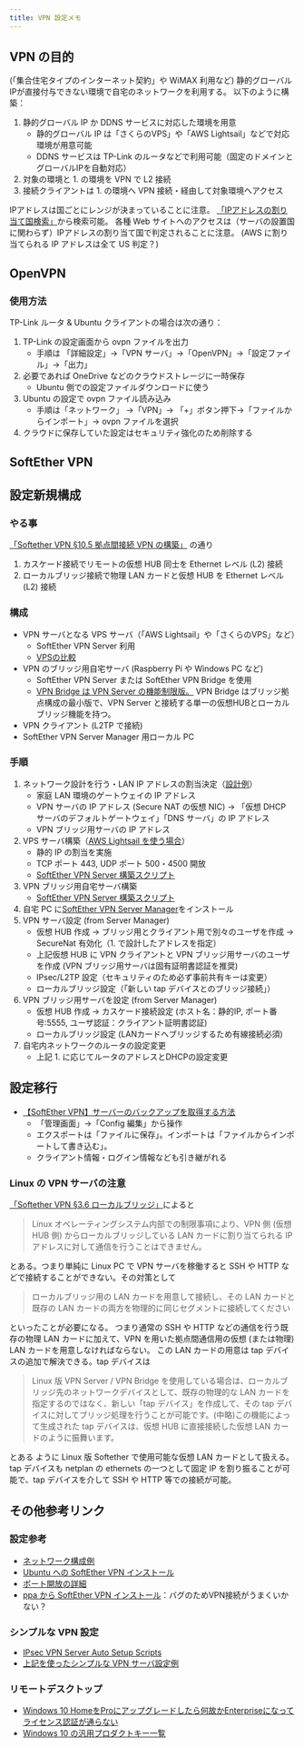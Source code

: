```yaml
---
title: VPN 設定メモ
---
```


## VPN の目的

(「集合住宅タイプのインターネット契約」や WiMAX 利用など)
静的グローバルIPが直接付与できない環境で自宅のネットワークを利用する。
以下のように構築：

1. 静的グローバル IP か DDNS サービスに対応した環境を用意
   - 静的グローバル IP は「さくらのVPS」や「AWS Lightsail」などで対応環境が用意可能
   - DDNS サービスは TP-Link のルータなどで利用可能（固定のドメインとグローバルIPを自動対応）
2. 対象の環境と 1. の環境を VPN で L2 接続
3. 接続クライアントは 1. の環境へ VPN 接続・経由して対象環境へアクセス

IPアドレスは国ごとにレンジが決まっていることに注意。
[「IPアドレスの割り当て国検索」](https://testpage.jp/tool/ip_address_country.php)から検索可能。
各種 Web サイトへのアクセスは（サーバの設置国に関わらず）IPアドレスの割り当て国で判定されることに注意。
(AWS に割り当てられる IP アドレスは全て US 判定？)

## OpenVPN

### 使用方法

TP-Link ルータ & Ubuntu クライアントの場合は次の通り：

1. TP-Link の設定画面から ovpn ファイルを出力
   - 手順は 「詳細設定」→「VPN サーバ」→「OpenVPN」→「設定ファイル」→「出力」
2. 必要であれば OneDrive などのクラウドストレージに一時保存
   - Ubuntu 側での設定ファイルダウンロードに使う
3. Ubuntu の設定で ovpn ファイル読み込み
   - 手順は「ネットワーク」 →「VPN」→ 「+」ボタン押下→「ファイルからインポート」→ ovpn ファイルを選択
4. クラウドに保存していた設定はセキュリティ強化のため削除する

## SoftEther VPN

## 設定新規構成

### やる事

[「Softether VPN §10.5 拠点間接続 VPN の構築」](https://ja.softether.org/4-docs/1-manual/A/10.5)
の通り

1. カスケード接続でリモートの仮想 HUB 同士を Ethernet レベル (L2) 接続
2. ローカルブリッジ接続で物理 LAN カードと仮想 HUB を Ethernet レベル (L2) 接続

### 構成

- VPN サーバとなる VPS サーバ（「AWS Lightsail」や「さくらのVPS」など）
  - SoftEther VPN Server 利用
  - [VPSの比較](https://qiita.com/sakarush/items/554dcf920585a8480542)
- VPN のブリッジ用自宅サーバ (Raspberry Pi や Windows PC など)
  - SoftEther VPN Server または SoftEther VPN Bridge を使用
  - [VPN Bridge は VPN Server の機能制限版。](https://ja.softether.org/4-docs/1-manual/5/5.3_Differences_between_VPN_Server_and_VPN_Bridge)
      VPN Bridge はブリッジ拠点構成の最小版で、VPN Server と接続する単一の仮想HUBとローカルブリッジ機能を持つ。
- VPN クライアント (L2TP で接続)
- SoftEther VPN Server Manager 用ローカル PC

### 手順

1. ネットワーク設計を行う・LAN IP アドレスの割当決定（[設計例](https://dsp74118.blogspot.com/2016/02/vpssoftether-vpnlan.html)）
    - 家庭 LAN 環境のゲートウェイの IP アドレス
    - VPN サーバの IP アドレス (Secure NAT の仮想 NIC)
    → 「仮想 DHCP サーバのデフォルトゲートウェイ」「DNS サーバ」の IP アドレス
    - VPN ブリッジ用サーバの IP アドレス
2. VPS サーバ構築（[AWS Lightsail を使う場合](https://www.episode02.com/entry/2018/10/03/230945)）
    - 静的 IP の割当を実施
    - TCP ポート 443, UDP ポート 500・4500 開放
    - [SoftEther VPN Server 構築スクリプト](https://github.com/applejxd/softether-setup)
3. VPN ブリッジ用自宅サーバ構築
    - [SoftEther VPN Server 構築スクリプト](https://github.com/applejxd/softether-setup)
4. 自宅 PC に[SoftEther VPN Server Manager](https://www.softether-download.com/ja.aspx?product=softether)をインストール
5. VPN サーバ設定 (from Server Manager)
    - 仮想 HUB 作成 → ブリッジ用とクライアント用で別々のユーザを作成 → SecureNat 有効化（1. で設計したアドレスを指定）
    - 上記仮想 HUB に VPN クライアントと VPN ブリッジ用サーバのユーザを作成
    (VPN ブリッジ用サーバは固有証明書認証を推奨)
    - IPsec/L2TP 設定（セキュリティのため必ず事前共有キーは変更）
    - ローカルブリッジ設定（「新しい tap デバイスとのブリッジ接続」）
6. VPN ブリッジ用サーバを設定 (from Server Manager)
    - 仮想 HUB 作成 → カスケード接続設定 (ホスト名：静的IP, ポート番号:5555, ユーザ認証：クライアント証明書認証)
    - ローカルブリッジ設定 (LANカードへブリッジするため有線接続必須)
7. 自宅内ネットワークのルータの設定変更
    - 上記 1. に応じてルータのアドレスとDHCPの設定変更

## 設定移行

- [【SoftEther VPN】サーバーのバックアップを取得する方法](https://office54.net/iot/app/softether-vpn-backup)
  - 「管理画面」→「Config 編集」から操作
  - エクスポートは「ファイルに保存」。インポートは「ファイルからインポートして書き込む」。
  - クライアント情報・ログイン情報なども引き継がれる

### Linux の VPN サーバの注意

[「Softether VPN §3.6 ローカルブリッジ」](https://ja.softether.org/4-docs/1-manual/3/3.6)によると

> Linux オペレーティングシステム内部での制限事項により、VPN 側 (仮想 HUB 側) からローカルブリッジしている LAN カードに割り当てられる IP アドレスに対して通信を行うことはできません。

とある。つまり単純に Linux PC で VPN サーバを稼働すると SSH や HTTP などで接続することができない。その対策として

> ローカルブリッジ用の LAN カードを用意して接続し、その LAN カードと既存の LAN カードの両方を物理的に同じセグメントに接続してください

といったことが必要になる。
つまり通常の SSH や HTTP などの通信を行う既存の物理 LAN カードに加えて、VPN を用いた拠点間通信用の仮想 (または物理) LAN カードを用意しなければならない。
この LAN カードの用意は tap デバイスの追加で解決できる。tap デバイスは

 > Linux 版 VPN Server / VPN Bridge を使用している場合は、ローカルブリッジ先のネットワークデバイスとして、既存の物理的な LAN カードを指定するのではなく、新しい「tap デバイス」を作成して、その tap デバイスに対してブリッジ処理を行うことが可能です。(中略)この機能によって生成された tap デバイスは、仮想 HUB に直接接続した仮想 LAN カードのように振舞います。

とある ように Linux 版 Softether で使用可能な仮想 LAN カードとして扱える。
tap デバイスも netplan の ethernets の一つとして固定 IP を割り振ることが可能で、tap デバイスを介して SSH や HTTP 等での接続が可能。

## その他参考リンク

### 設定参考

- [ネットワーク構成例](http://gachi3lab.blogspot.com/2017/09/vpsvpn.html)
- [Ubuntu への SoftEther VPN インストール](https://qiita.com/rimksky/items/e169f9af83ce472b4ce3)
- [ポート開放の詳細](http://www.ranran.mydns.jp/blog/?p=195)
- [ppa から SoftEther VPN インストール](https://zenn.dev/nemuki/articles/aa5b93e506f765)：バグのためVPN接続がうまくいかない？

### シンプルな VPN 設定

- [IPsec VPN Server Auto Setup Scripts](https://github.com/hwdsl2/setup-ipsec-vpn)
- [上記を使ったシンプルな VPN サーバ設定例](https://engineers.weddingpark.co.jp/aws-cli-amazon-lightsail/)

### リモートデスクトップ

- [Windows 10 HomeをProにアップグレードしたら何故かEnterpriseになってライセンス認証が通らない](https://www.nedia.ne.jp/blog/tech/2019/06/11/14605)
- [Windows 10 の汎用プロダクトキー一覧](https://chirashi.twittospia.com/%E6%8A%80%E8%A1%93/windows-10%E3%81%AE%E6%B1%8E%E7%94%A8%E3%83%97%E3%83%AD%E3%83%80%E3%82%AF%E3%83%88%E3%82%AD%E3%83%BC%E3%81%A8%E3%81%AF%E4%BD%95%E3%81%A7%E3%81%99%E3%81%8B%EF%BC%9F%E3%81%9D%E3%82%8C%E3%82%89%E3%82%92/2020-10-18/)
